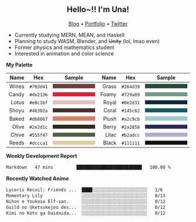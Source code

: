 <h2 align="center">
  Hello~!! I'm Una!
</h2>

<p align="center">
  <a href="https://anarchy.website/">Blog</a> &bull;
  <a href="https://una-ada.github.io/">Portfolio</a> &bull;
  <a href="https://twitter.com/xn__z7x">Twitter</a>
</p>

- Currently studying MERN, MEAN, and Haskell
- Planning to study WASM, Blender, and ~~Unity~~ (lol, lmao even)
- Former physics and mathematics student
- Interested in animation and color science

**My Palette**

|  Name |   Hex   |       Sample       |  Name |   Hex   |       Sample       |
| ----: | :-----: | :----------------: | ----: | :-----: | :----------------: |
| Wines |`#703d41`| ![Wines](/c/0.png) | Grass |`#264d39`| ![Grass](/c/8.png) |
| Candy |`#de2136`| ![Candy](/c/1.png) | Foamy |`#729a89`| ![Foamy](/c/9.png) |
| Lotus |`#e0c1bf`| ![Lotus](/c/2.png) | Royal |`#0e2d31`| ![Royal](/c/A.png) |
| Shoyu |`#46302a`| ![Shoyu](/c/3.png) | Coral |`#145c62`| ![Coral](/c/B.png) |
| Baked |`#d68067`| ![Baked](/c/4.png) | Plush |`#a2c9cb`| ![Plush](/c/C.png) |
| Olive |`#2e2d1c`| ![Olive](/c/5.png) | Berry |`#2a2858`| ![Berry](/c/D.png) |
| Chive |`#555f47`| ![Chive](/c/6.png) | Lilac |`#b2adcc`| ![Lilac](/c/E.png) |
| Reeds |`#dccca1`| ![Reeds](/c/7.png) | Black |`#111111`| ![Black](/c/F.png) |

**Weekly Development Report**

<!--START_SECTION:waka-->

```txt
Markdown   47 mins         █████████████████████████   100.00 %
```

<!--END_SECTION:waka-->

**Recently Watched Anime**

<!-- RECENT-ANIME:START -->

    Lycoris Recoil: Friends ...  ████░░░░░░░░░░░░░░░░░░░░░   1/6
    Momentary Lily               ░░░░░░░░░░░░░░░░░░░░░░░░░   0/13
    Nihon e Youkoso Elf-san.     ░░░░░░░░░░░░░░░░░░░░░░░░░   0/12
    Guild no Uketsukejou des...  ░░░░░░░░░░░░░░░░░░░░░░░░░   0/12
    Kimi no Koto ga Daidaida...  ░░░░░░░░░░░░░░░░░░░░░░░░░   0/12
<!-- RECENT-ANIME:END -->
